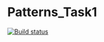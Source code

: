 # Patterns_Task1
[![Build status](https://ci.appveyor.com/api/projects/status/7ckjhgkk8nvh8j37?svg=true)](https://ci.appveyor.com/project/AlenaBobrov/patterns-task1)